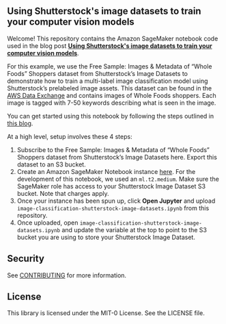 ## Using Shutterstock's image datasets to train your computer vision models

Welcome! This repository contains the Amazon SageMaker notebook code used in the blog post [**Using Shutterstock's image datasets to train your computer vision models**](https://aws.amazon.com/blogs/awsmarketplace/using-shutterstocks-image-datasets-to-train-your-computer-vision-models/).


For this example, we use the Free Sample: Images & Metadata of “Whole Foods” Shoppers dataset from Shutterstock’s Image Datasets to demonstrate how to train a multi-label image classification model using Shutterstock’s prelabeled image assets. This dataset can be found in the [AWS Data Exchange](https://aws.amazon.com/data-exchange/) and contains images of Whole Foods shoppers. Each image is tagged with 7-50 keywords describing what is seen in the image. 


You can get started using this notebook by following the steps outlined in [this blog](https://aws.amazon.com/data-exchange/). 

At a high level, setup involves these 4 steps:

1. Subscribe to the Free Sample: Images & Metadata of “Whole Foods” Shoppers dataset from Shutterstock’s Image Datasets here. Export this dataset to an S3 bucket.
2. Create an Amazon SageMaker Notebook instance [here](https://console.aws.amazon.com/sagemaker/home?region=us-east-1#/notebook-instances). For the development of this notebook, we used an `ml.t2.medium`. Make sure the SageMaker role has access to your Shutterstock Image Dataset S3 bucket. Note that charges apply.
3. Once your instance has been spun up, click **Open Jupyter** and upload `image-classification-shutterstock-image-datasets.ipynb` from this repository.
4. Once uploaded, open `image-classification-shutterstock-image-datasets.ipynb` and update the variable at the top to point to the S3 bucket you are using to store your Shutterstock Image Dataset.


## Security

See [CONTRIBUTING](CONTRIBUTING.md#security-issue-notifications) for more information.

## License

This library is licensed under the MIT-0 License. See the LICENSE file.

